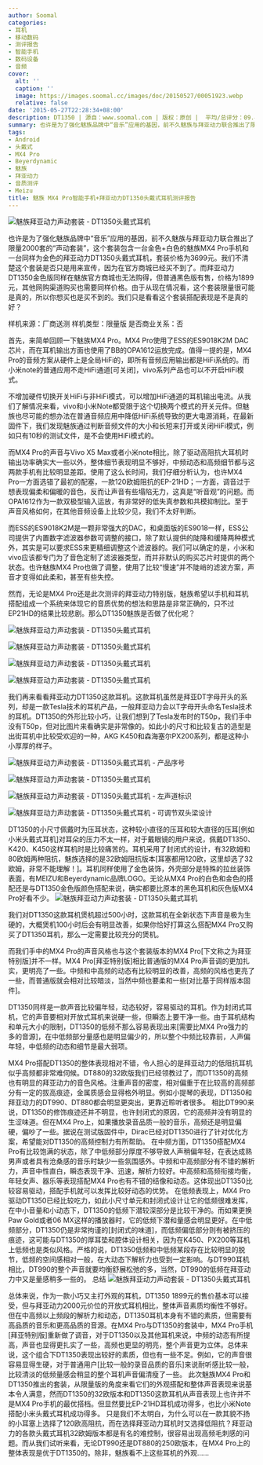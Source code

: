 ```yaml
---
author: Soomal
categories:
- 耳机
- 移动数码
- 测评报告
- 智能手机
- 数码设备
- 音频
cover:
  alt: ''
  caption: ''
  image: https://images.soomal.cc/images/doc/20150527/00051923.webp
  relative: false
date: '2015-05-27T22:28:34+08:00'
description: DT1350 | 源自：www.soomal.com | 版权：原创 |  平均/总评分：09.44/453
summary: 也许是为了强化魅族品牌中“音乐”应用的基因，前不久魅族与拜亚动力联合推出了限量2000套的“声动套装”，这个套装包含一台金色+白色的魅族MX4 Pro手机和一台同样为金色的拜亚动力DT1350头戴式耳机，套装价格为3699元，它们的组合是否合适呢，魅族是否做了优化呢？
tags:
- Android
- 头戴式
- MX4 Pro
- Beyerdynamic
- 魅族
- 拜亚动力
- 音质测评
- Meizu
title: 魅族 MX4 Pro智能手机+拜亚动力DT1350头戴式耳机测评报告
---
```


![魅族拜亚动力声动套装 - DT1350头戴式耳机](https://images.soomal.cc/images/doc/20150428/00051259.webp)



也许是为了强化魅族品牌中“音乐”应用的基因，前不久魅族与拜亚动力联合推出了限量2000套的“声动套装”，这个套装包含一台金色+白色的魅族MX4 Pro手机和一台同样为金色的拜亚动力DT1350头戴式耳机，套装价格为3699元。我们不清楚这个套装是否只是用来宣传，因为在官方商城已经买不到了。而拜亚动力DT1350金色版同样在魅族官方商城也无法购得，但普通黑色版有售，价格为1899元，其他网购渠道购买也需要同样价格。由于从现在情况看，这个套装限量很可能是真的，所以你想买也是买不到的。我们只是看看这个套装搭配表现是不是真的好？



样机来源：厂商送测
样机类型：限量版
是否商业关系：否



首先，来简单回顾一下魅族MX4 Pro。MX4 Pro使用了ESS的ES9018K2M DAC芯片，而在耳机输出方面也使用了BB的OPA1612运放完成。值得一提的是，MX4 Pro的音频方案从硬件上是全局HiFi的，即所有音频应用输出都是HiFi系统的。而小米note的普通应用不走HiFi通道[可关闭]，vivo系列产品也可以不开启HiFi模式。



不增加硬件切换开关HiFi与非HiFi模式，可以增加HiFi通道的耳机输出电流。从我们了解情况来看，vivo和小米Note都受限于这个切换两个模式的开关元件。但魅族也尽可能的想办法在普通音频应用中降低HiFi系统导致的更大电源消耗，在最新固件下，我们发现魅族通过判断音频文件的大小和长短来打开或关闭HiFi模式，例如只有10秒的测试文件，是不会使用HiFi模式的。



而MX4 Pro的声音与Vivo X5 Max或者小米note相比，除了驱动高阻抗大耳机时输出功率确实大一些以外，整体细节表现明显不够好，中频动态和高频细节都与这两款手机有比较明显差距。使用了这么长时间，我们仔细分析认为，也许MX4 Pro一方面选错了最初的配塞，一款120欧姆阻抗的EP-21HD；一方面，调音过于想表现偏柔和偏暖的音色，反而让声音有些塌陷无力，这真是“听音观”的问题。而OPA1612作为一款双极型输入运放，有非常好的低失真参数和共模抑制比。至于声音风格如何，在其他音频设备上比较少见，我们不太好判断。



而ESS的ES9018K2M是一颗非常强大的DAC，和桌面版的ES9018一样，ESS公司提供了内置数字滤波器参数可调整的接口，除了默认提供的陡降和缓降两种模式外，其实是可以要求ESS来更精细调整这个滤波器的。我们可以确定的是，小米和vivo应该都专门为了音色定制了滤波器类型，而并非默认的购买芯片时提供的两个状态。也许魅族MX4 Pro也做了调整，使用了比较“慢速”并不陡峭的滤波方案，声音才变得如此柔和，甚至有些失控。



然而，无论是MX4 Pro还是此次测评的拜亚动力特别版，魅族希望以手机和耳机搭配组成一个系统来体现它的音质优势的想法和思路是非常正确的，只不过EP21HD的结果比较悲剧。那么DT1350魅族是否做了优化呢？



![魅族拜亚动力声动套装 - DT1350头戴式耳机](https://images.soomal.cc/images/doc/20150428/00051243_01.webp)



![魅族拜亚动力声动套装 - DT1350头戴式耳机](https://images.soomal.cc/images/doc/20150428/00051247_01.webp)



![魅族拜亚动力声动套装 - DT1350头戴式耳机](https://images.soomal.cc/images/doc/20150428/00051248_01.webp)



![魅族拜亚动力声动套装 - DT1350头戴式耳机](https://images.soomal.cc/images/doc/20150428/00051245_01.webp)



我们再来看看拜亚动力DT1350这款耳机。这款耳机虽然是拜亚DT字母开头的系列，却是一款Tesla技术的耳机产品，一般拜亚动力会以T字母开头命名Tesla技术的耳机。DT1350的外形比较小巧，让我们想到了Tesla发布时的T50p，我们手中没有T50p，但对比图片来看确实是非常像的。如此小的尺寸和比较复古的造型是出街耳机中比较受欢迎的一种，AKG K450和森海塞尔PX200系列，都是这种小小厚厚的样子。



![魅族拜亚动力声动套装 - DT1350头戴式耳机 - 产品序号](https://images.soomal.cc/images/doc/20150428/00051249_01.webp)



![魅族拜亚动力声动套装 - DT1350头戴式耳机](https://images.soomal.cc/images/doc/20150428/00051250_01.webp)



![魅族拜亚动力声动套装 - DT1350头戴式耳机 - 左声道标识](https://images.soomal.cc/images/doc/20150428/00051251_01.webp)



![魅族拜亚动力声动套装 - DT1350头戴式耳机 - 可调节双头梁设计](https://images.soomal.cc/images/doc/20150428/00051254_01.webp)



DT1350的小尺寸佩戴时为压耳状态，这种较小直径的压耳和较大直径的压耳[例如小米头戴式耳机]对耳朵的压力不太一样，对于戴眼镜的用户来说，佩戴DT1350、K420、K450这样耳机时是比较痛苦的。耳机采用了封闭式的设计，有32欧姆和80欧姆两种阻抗，魅族选择的是32欧姆阻抗版本[耳塞都用120欧，这里却选了32欧姆，非常不能理解！]。耳机同样使用了金色装饰，外壳部分是特殊的拉丝装饰表面，有MEIZU和Beyerdynamic品牌LOGO。无论从MX4 Pro的白色和金色的搭配还是与DT1350金色版颜色搭配来说，确实都要比原本的黑色耳机和灰色版MX4 Pro好看不少。
![魅族拜亚动力声动套装 - DT1350头戴式耳机](https://images.soomal.cc/images/doc/20150428/00051261.webp)




我们对DT1350这款耳机煲机超过500小时，这款耳机在全新状态下声音是极为生硬的，大概煲机100小时后会有明显改善，如果你恰好打算这么搭配MX4 Pro又购买了DT1350耳机，那么一定需要比较充分的煲机。

而我们手中的MX4 Pro的声音风格也与这个套装版本的MX4 Pro[下文称之为拜亚特别版]并不一样。MX4 Pro[拜亚特别版]相比普通版的MX4 Pro声音调的更加扎实，更明亮了一些。中频和中高频的动态有比较明显的改善，高频的风格也更亮了一些，而普通版就会相对比较暗淡，当然中频也要柔和一些[对比基于同样版本固件]。

DT1350同样是一款声音比较偏年轻，动态较好，容易驱动的耳机。作为封闭式耳机，它的声音要相对开放式耳机来说硬一些，但瞬态上要干净一些。由于耳机结构和单元大小的限制，DT1350的低频不那么容易表现出来[需要比MX4 Pro强力的多的音源]，在中低频部分量感也是明显偏少的，所以整个中频比较靠前，人声偏年轻，中低频的动态和细节是最大弱项。

MX4 Pro搭配DT1350的整体表现相对不错，令人担心的是拜亚动力的低阻抗耳机似乎高频都非常难伺候。DT880的32欧版我们已经领教过了，而DT1350的高频也有明显的拜亚动力的音色风格。注重声音的密度，相对偏重于在比较高的高频部分有一定的拔高痕迹，金属质感会显得格外明显。例如小提琴的表现，DT1350和拜亚动力的DT990、DT880都会明显更突出，更靠近聆听者很多。
相比DT990来说，DT1350的修饰痕迹还并不明显，也许封闭式的原因，它的高频并没有明显的生涩味道。但在MX4 Pro上，如果播放录音品质一般的音乐，高频还是明显偏硬，偏吵了一些。据说在测试版固件中，Dirac已经对DT1350进行了针对优化方案，希望能对DT1350的高频控制力有所帮助。
在中频方面，DT1350搭配MX4 Pro有比较饱满的状态，除了中低频部分厚度不够导致人声稍偏年轻，在表达成熟男声或者具有沧桑感的音乐时缺少一些氛围感外。中频和中高频部分有不错的解析力，声音中性直白，瞬态表现干净、迅速，解析力较好。中高频和高频衔接均衡，年轻女声、器乐等表现搭配MX4 Pro也有不错的结像和动态。这体现出DT1350比较容易驱动，搭配手机就可以发挥比较好动态的优势。
在低频表现上，MX4 Pro驱动DT1350已经比较吃力，如此小尺寸单元和封闭式设计让它的低频很难发挥，在中小音量和小动态下，DT1350的低频下潜较深部分是比较干净的。而如果更换Paw Gold或者06 MX这样的播放器时，它的低频下潜和量感会明显更好。在中低频部分，DT1350仍是非常拘谨的[封闭式的味道]，而低频偏低部分则有被挤压的痕迹，这可能与DT1350的厚耳垫和腔体设计相关，因为在K450、PX200等耳机上低频也是类似风格。严格的说，DT1350低频和中低频某段存在比较明显的脱节，低频的空间感相对一般，在大动态下解析力也受到一定影响。与DT990耳机相比，DT990的整个声音就要均衡舒展松弛的多，当然，DT990的低频在拜亚动力中又是量感稍多一些的。
总结
![魅族拜亚动力声动套装 - DT1350头戴式耳机](https://images.soomal.cc/images/doc/20150428/00051262.webp)




总体来说，作为一款小巧又主打外观的耳机，DT1350 1899元的售价基本可以接受，但与拜亚动力2000元价位的开放式耳机相比，整体声音素质均衡性不够好。但在中高频以上频段的解析力和动态，DT1350耳机本身有不错的素质，但需要有高品质的音乐和更高品质的音源。在MX4 Pro与DT1350的套装中，MX4 Pro手机[拜亚特别版]重新做了调音，对于DT1350以及其他耳机来说，中频的动态有所提高，声音也显得更扎实了一些，高频也更显的明亮，整个声音更为立体。总体来说，这个组合下DT1350表现出较好的素质，但也有一些不足。例如，它的声音很容易显得生硬，对于普通用户[比较一般的录音品质的音乐]来说耐听感比较一般，比较清淡的低频量感会稍显的整个耳机声音偏清瘦了一些。
此次魅族MX4 Pro和DT1350推出的套装，从限量版的角度来看它们的外观搭配和整体声音表现来说基本令人满意，然而DT1350的32欧版本和DT1350这款耳机从声音表现上也许并不是MX4 Pro手机的最优搭档。但显然要比EP-21HD耳机成功得多，也比小米Note搭配小米头戴式耳机成功得多。
只是我们不太明白，为什么可以在一款其貌不扬的小耳塞上选择了120欧高阻抗，而在选择拜亚动力耳机时又选择低阻抗？拜亚动力的各款头戴式耳机32欧姆版本都是有名的难控制，很容易出现高频毛刺感的问题。而从我们试听来看，无论DT990还是DT880的250欧版本，在MX4 Pro上的整体表现是优于DT1350的。除非，魅族看不上这些耳机的外观……